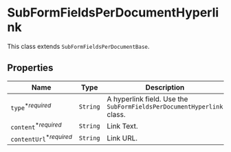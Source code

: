 

# SubFormFieldsPerDocumentHyperlink

This class extends `SubFormFieldsPerDocumentBase`.

## Properties

Name | Type | Description | Notes
------------ | ------------- | ------------- | -------------
| `type`<sup>*_required_</sup> | ```String``` |  A hyperlink field. Use the `SubFormFieldsPerDocumentHyperlink` class.  |  |
| `content`<sup>*_required_</sup> | ```String``` |  Link Text.  |  |
| `contentUrl`<sup>*_required_</sup> | ```String``` |  Link URL.  |  |



